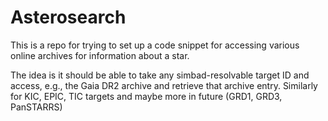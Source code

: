 # Asterosearch

This is a repo for trying to set up a code snippet for accessing various online archives for information about a star. 

The idea is it should be able to take any simbad-resolvable target ID and access, e.g., the Gaia DR2 archive and retrieve that archive entry. Similarly for KIC, EPIC, TIC targets and maybe more in future (GRD1, GRD3, PanSTARRS)
